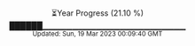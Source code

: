 <p align="center">
⏳Year Progress (21.10 %) <br>
██████▁▁▁▁▁▁▁▁▁▁▁▁▁▁▁▁▁▁▁▁▁▁▁▁ <br>
<sub>Updated: Sun, 19 Mar 2023 00:09:40 GMT</sub>
</p>

